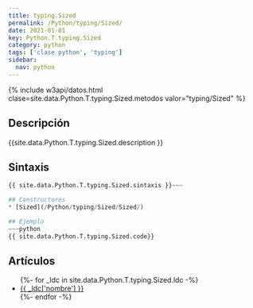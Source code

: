 ```yaml
---
title: typing.Sized
permalink: /Python/typing/Sized/
date: 2021-01-01
key: Python.T.typing.Sized
category: python
tags: ['clase python', 'typing']
sidebar: 
  nav: python
---
```


{% include w3api/datos.html clase=site.data.Python.T.typing.Sized.metodos valor="typing/Sized" %}

## Descripción
{{site.data.Python.T.typing.Sized.description }}

## Sintaxis
~~~python
{{ site.data.Python.T.typing.Sized.sintaxis }}~~~

## Constructores
* [Sized](/Python/typing/Sized/Sized/)

## Ejemplo
~~~python
{{ site.data.Python.T.typing.Sized.code}}
~~~

## Artículos
<ul>
{%- for _ldc in site.data.Python.T.typing.Sized.ldc -%}
   <li>
       <a href="{{_ldc['url'] }}">{{ _ldc['nombre'] }}</a>
   </li>
{%- endfor -%}
</ul>
